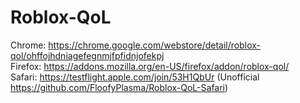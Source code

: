 # Roblox-QoL
Chrome: https://chrome.google.com/webstore/detail/roblox-qol/ohffojhdniagefegnmjfpfidnjofekpj <br>
Firefox: https://addons.mozilla.org/en-US/firefox/addon/roblox-qol/ <br>
Safari: https://testflight.apple.com/join/53H1QbUr (Unofficial https://github.com/FloofyPlasma/Roblox-QoL-Safari)
